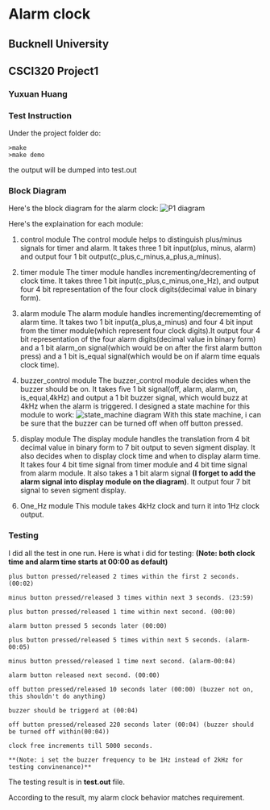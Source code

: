 # Alarm clock
## Bucknell University 
## CSCI320 Project1
### Yuxuan Huang

### Test Instruction

Under the project folder do:

```
>make
>make demo
```
the output will be dumped into test.out

### Block Diagram
Here's the block diagram for the alarm clock:
![P1 diagram](https://raw.githubusercontent.com/yh009/CSCI320/blob/master/P1/diagram/P1.png)

Here's the explaination for each module:
1. control module
    The control module helps to distinguish plus/minus signals for timer and alarm. It takes three 1 bit input(plus, minus, alarm) and output four 1 bit
    output(c_plus,c_minus,a_plus,a_minus). 

2. timer module
    The timer module handles incrementing/decrementing of clock time. It takes three 1 bit input(c_plus,c_minus,one_Hz), and output four 4 bit representation of the four clock
    digits(decimal value in binary form).

3. alarm module
    The alarm module handles incrementing/decrememting of alarm time. It takes two 1 bit input(a_plus,a_minus) and four 4 bit input from the timer module(which represent four clock
    digits).It output four 4 bit representation of the four alarm digits(decimal value in binary form) and a 1 bit alarm_on signal(which would be on after the first alarm button press)
    and a 1 bit is_equal signal(which would be on if alarm time equals clock time).

4. buzzer_control module
    The buzzer_control module decides when the buzzer should be on. It takes five 1 bit signal(off, alarm, alarm_on, is_equal,4kHz) and output a 1 bit buzzer signal, which would buzz at
    4kHz when the alarm is triggered. I designed a state machine for this module to work:
    ![state_machine diagram](https://raw.githubusercontent.com/yh009/CSCI320/blob/master/P1/diagram/state_machine.png)
    With this state machine, i can be sure that the buzzer can be turned off when off button pressed. 

5. display module
    The display module handles the translation from 4 bit decimal value in binary form to 7 bit output to seven sigment display. It also decides when to display clock time and when to
    display alarm time. It takes four 4 bit time signal from timer module and 4 bit time signal from alarm module. It also takes a 1 bit alarm signal **(I forget to add the alarm signal
    into display module on the diagram)**. It output four 7 bit signal to seven sigment display.

6. One_Hz module
    This module takes 4kHz clock and turn it into 1Hz clock output.

### Testing
I did all the test in one run. Here is what i did for testing:
**(Note: both clock time and alarm time starts at 00:00 as default)**

    plus button pressed/released 2 times within the first 2 seconds.(00:02)

    minus button pressed/released 3 times within next 3 seconds. (23:59)

    plus button pressed/released 1 time within next second. (00:00)

    alarm button pressed 5 seconds later (00:00)

    plus button pressed/released 5 times within next 5 seconds. (alarm-00:05)

    minus button pressed/released 1 time next second. (alarm-00:04)

    alarm button released next second. (00:00)

    off button pressed/released 10 seconds later (00:00) (buzzer not on, this shouldn't do anything)

    buzzer should be triggerd at (00:04)

    off button pressed/released 220 seconds later (00:04) (buzzer should be turned off within(00:04))

    clock free increments till 5000 seconds.

    **(Note: i set the buzzer frequency to be 1Hz instead of 2kHz for testing convinenance)**

The testing result is in **test.out** file. 

According to the result, my alarm clock behavior matches requirement.




